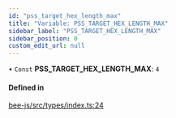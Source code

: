 ```yaml
---
id: "pss_target_hex_length_max"
title: "Variable: PSS_TARGET_HEX_LENGTH_MAX"
sidebar_label: "PSS_TARGET_HEX_LENGTH_MAX"
sidebar_position: 0
custom_edit_url: null
---
```


• `Const` **PSS\_TARGET\_HEX\_LENGTH\_MAX**: ``4``

#### Defined in

[bee-js/src/types/index.ts:24](https://github.com/ethersphere/bee-js/blob/5b112bf/src/types/index.ts#L24)
